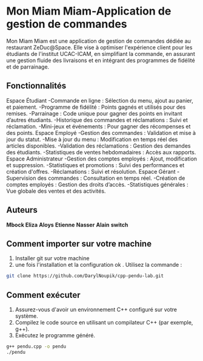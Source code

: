 #  Mon Miam Miam-Application de gestion de commandes 

Mon Miam Miam est une application de gestion de commandes dédiée au restaurant ZeDuc@Space. Elle vise à optimiser l'expérience client pour les étudiants de l'institut UCAC-ICAM, en simplifiant la commande, en assurant une gestion fluide des livraisons et en intégrant des programmes de fidélité et de parrainage.

## Fonctionnalités

Espace Étudiant
-Commande en ligne : Sélection du menu, ajout au panier, et paiement.
-Programme de fidélité : Points gagnés et utilisés pour des remises.
-Parrainage : Code unique pour gagner des points en invitant d’autres étudiants.
-Historique des commandes et réclamations : Suivi et réclamation.
-Mini-jeux et événements : Pour gagner des récompenses et des points.
Espace Employé
-Gestion des commandes : Validation et mise à jour du statut.
-Mise à jour du menu : Modification en temps réel des articles disponibles.
-Validation des réclamations : Gestion des demandes des étudiants.
-Statistiques de ventes hebdomadaires : Accès aux rapports.
Espace Administrateur
-Gestion des comptes employés : Ajout, modification et suppression.
-Statistiques et promotions : Suivi des performances et création d'offres.
-Réclamations : Suivi et résolution.
Espace Gérant
-Supervision des commandes : Consultation en temps réel.
-Création de comptes employés : Gestion des droits d’accès.
-Statistiques générales : Vue globale des ventes et des activités.

## Auteurs
**Mbock Eliza**
**Aloys**
**Etienne**
**Nasser**
**Alain**
**switch**
## Comment importer sur votre machine
 1. Installer git sur votre machine
 2. une fois l'installation et la configuration ok . Utilisez la commande :
 ```bash
 git clone https://github.com/DarylNoupik/cpp-pendu-lab.git
```
## Comment exécuter

1. Assurez-vous d'avoir un environnement C++ configuré sur votre système.
2. Compilez le code source en utilisant un compilateur C++ (par exemple, g++).
3. Exécutez le programme généré.

```bash
g++ pendu.cpp -o pendu
./pendu
``` 
 
